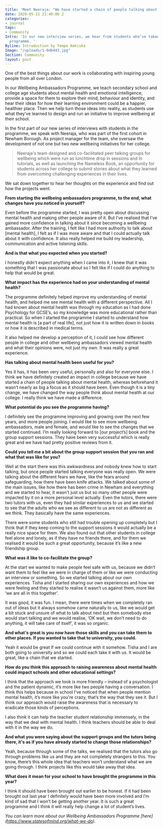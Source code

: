 ```yaml
---
title: 'Meet Neeraja: "We have started a chain of people talking about mental health"'
date: 2020-05-21 21:40:00 Z
categories:
- journal
tags:
- Community
Intro: 'In our new interview series, we hear from students who’ve taken part in our
  programme. '
Byline: Introduction by Tempe Nakiska
Image: "/uploads/1-9db443.jpg"
Section: Community
layout: post
---
```


One of the best things about our work is collaborating with inspiring young people from all over London.

In our Wellbeing Ambassadors Programme, we teach secondary school and college age students about mental health and emotional intelligence, provide a space for them to explore their mind, behaviour and identity, and hear their ideas for how their learning environment could be a happier, healthier place. Then we help turn those ideas into reality, as students use what they’ve learned to design and run an initiative to improve wellbeing at their school.

In the first part of our new series of interviews with students in the programme, we speak with Neeraja, who was part of the first cohort in Newham Borough. As project manager for the team, she oversaw the development of not one but two new wellbeing initiatives for her college.

> Neeraja's team designed and co-facilitated peer talking groups for wellbeing which were run as lunchtime drop in sessions and in tutorials, as well as launching the Nameless Book, an opportunity for students across her college to submit stories about what they learned from overcoming challenging experiences in their lives.

We sat down together to hear her thoughts on the experience and find out how the projects went.

**From starting the wellbeing ambassadors programme, to the end, what changes have you noticed in yourself?**

Even before the programme started, I was pretty open about discussing mental health and making other people aware of it. But I’ve realised that I’ve gained more confidence in talking about it since becoming a wellbeing ambassador. After the training, I felt like I had more authority to talk about \[mental health\], I felt as if I was more aware and that I could actually talk about it with confidence. It also really helped me build my leadership, communication and active listening skills.

**And is that what you expected when you started?**

I honestly didn't expect anything when I came into it, I knew that it was something that I was passionate about so I felt like if I could do anything to help that would be great.

**What impact has the experience had on your understanding of mental health?**

The programme definitely helped improve my understanding of mental health, and helped me see mental health with a different perspective. All I had known about mental health was through my education as I had done Psychology for GCSE’s, so my knowledge was more educational rather than practical. So when I started the programme I started to understand how mental health is \[a part of real life\], not just how it is written down in books or how it is described in medical terms.

It also helped me develop a perception of it, I could see how different people in college and other wellbeing ambassadors viewed mental health and what their opinions were, not just my own. It was really a great experience.

**Has talking about mental health been useful for you?**

Yes it has, it has been very useful, personally and also for everyone else. I think we have definitely created an impact in college because we have started a chain of people talking about mental health, whereas beforehand it wasn’t nearly as big a focus as it should have been. Even though it is a tiny change, we have changed the way people think about mental health at our college. I really think we have made a difference.

**What potential do you see the programme having?**

I definitely see the programme improving and growing over the next few years, and more people joining. I would like to see more wellbeing ambassadors, male and female, and would like to see the changes that we started continued. I’m really looking forward to \[our project’s\] book and the group support sessions. They have been very successful which is really great and we have had pretty positive reviews from it.

**Could you tell me a bit about the group support session that you ran and what that was like for you?**

Well at the start there was this awkwardness and nobody knew how to start talking, but once people started talking everyone was really open. We were talking about the different fears we have, like the fears around safeguarding, how there have been knife attacks. We talked about some of the main issues, like how there has been crime in Newham and everything and we started to hear, it wasn't just us but so many other people were impacted by it on a more personal level actually. Even the tutors, there were two tutors with us, even they had similar experiences to us and we started to see that the adults who we see as different to us are not as different as we think. They basically have the same experiences.

There were some students who still had trouble opening up completely but I think that if they keep coming to the support sessions it would actually be a really nice space for them. We also found out that other students in college feel alone and lonely, as if they have no friends there, and for them we realised it would be such a great opportunity, because it’s like a new friendship group.

**What was it like to co-facilitate the group?**

At the start we wanted to make people feel safe with us, because we didn’t want them to feel like we were in charge of them or like we were conducting an interview or something. So we started talking about our own experiences. Tisha and I started sharing our own experiences and how we were feeling and they started to realise it wasn’t us against them, more like ‘we are all in this together’.

It was good, it was fun. I mean, there were times when we completely ran out of ideas but it always somehow came naturally to us, like we would get a bit stuck and unsure of what to talk about next but then somebody else would start talking and we would realise, ‘OK wait, we don’t need to do anything, it will take care of itself’, it was so organic.

**And what's great is you now have those skills and you can take them to other places. If you wanted to take that to university, you could.**

Yeah it would be great if we could continue with it somehow. Tisha and I are both going to university and so we could each take it with us. It would be great, like a chain that we started.

**How do you think this approach to raising awareness about mental health could impact schools and other educational settings?**

I think that the approach we took is more friendly – instead of a psychologist and the patient dynamic, it’s more like two people having a conversation. I think this helps because in school I’ve noticed that when people mention mental health, it’s more like you're crazy, that’s the way that they see it. But I think our approach would raise the awareness that is necessary to eradicate those kinds of perceptions.

I also think it can help the teacher student relationship immensely, in the way that we deal with mental health. I think teachers should be able to deal with it in the way we do.

**And what you were saying about the support groups and the tutors being there, it's as if you have already started to change those relationships?**

Yeah, because through some of the talks, we realised that the tutors also go through problems like us and they are not completely strangers to this. You know, there’s this whole idea that teachers won’t understand what we are going through. I think projects like this would take away that idea.

**What does it mean for your school to have brought the programme in this year?**

I think it should have been brought out earlier to be honest. If it had been brought out last year I definitely would have been more involved and I’m kind of sad that I won’t be getting another year. It is such a great programme and I think it will really help change a lot of student’s lives.

*You can learn more about our Wellbeing Ambassadors Programme [here] (https://www.statesofmind.org/what-we-do).*